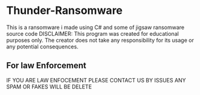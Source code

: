 # Thunder-Ransomware
This is a ransomware i made using C# and some of jigsaw ransomware source code 
DISCLAIMER: This program was created for educational purposes only. The creator does not take any responsibility for its usage or any potential consequences.

## For law Enforcement
IF YOU ARE LAW ENFOCEMENT PLEASE CONTACT US BY ISSUES ANY SPAM OR FAKES WILL BE DELETE
